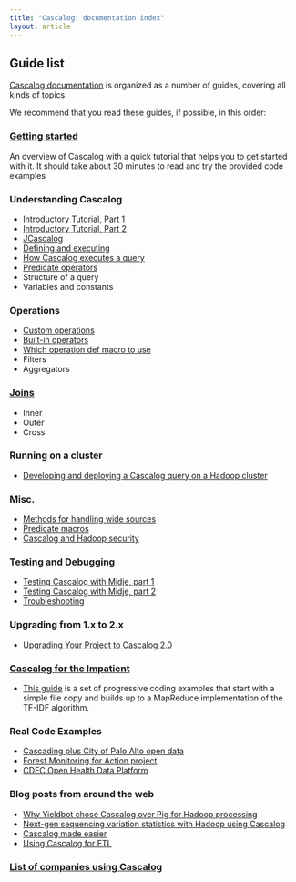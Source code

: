 ```yaml
---
title: "Cascalog: documentation index"
layout: article
---
```


## Guide list

[Cascalog documentation](https://www.cascalog.org/) is organized as a number of guides, covering all kinds of topics.

We recommend that you read these guides, if possible, in this order:


###  [Getting started](/articles/getting_started.html)

An overview of Cascalog with a quick tutorial that helps you to get started with it. It should take about 30 minutes to read and try the provided code examples

### Understanding Cascalog

- [Introductory Tutorial, Part 1](/articles/marz_intro_1.html)
- [Introductory Tutorial, Part 2](/articles/marz_intro_2.html)
- [JCascalog](/articles/jcascalog.html)
- [Defining and executing](/articles/defining_and_executing_queries.html)
- [How Cascalog executes a query](/articles/how_cascalog_executes_a_query.html)
- [Predicate operators](/articles/predicate_operators.html)
- Structure of a query
- Variables and constants

### Operations

- [Custom operations](/articles/guide_to_custom_operations.html)
- [Built-in operators](/articles/built-in_operators.html)
- [Which operation def macro to use](http://entxtech.blogspot.com/2010/12/which-operation-def-macro-should-i-use.html)
- Filters
- Aggregators

### [Joins](/articles/joins_in_cascalog.html)

- Inner
- Outer
- Cross

### Running on a cluster

- [Developing and deploying a Cascalog query on a Hadoop cluster](http://nathanmarz.com/blog/news-feed-in-38-lines-of-code-using-cascalog.html)

### Misc.

- [Methods for handling wide sources](/articles/methods_for_handling_wide_sources.html)
- [Predicate macros](/articles/predicate_macros.html)
- [Cascalog and Hadoop security](/articles/hadoop_security.html)

### Testing and Debugging

- [Testing Cascalog with Midje, part 1](http://sritchie.github.com/2011/09/30/testing-cascalog-with-midje.html)
- [Testing Cascalog with Midje, part 2](http://sritchie.github.com/2012/01/22/cascalog-testing-20.html)
- [Troubleshooting](https://github.com/nathanmarz/cascalog/wiki/Troubleshooting%2C-testing-and-live-coding)

### Upgrading from 1.x to 2.x

- [Upgrading Your Project to Cascalog 2.0](/articles/upgrade.html)

### [Cascalog for the Impatient](https://github.com/Quantisan/Impatient)

- [This guide](https://github.com/Cascading/Impatient) is a set of progressive coding examples that start with a simple file copy and builds up to a MapReduce implementation of the TF-IDF algorithm.

### Real Code Examples

- [Cascading plus City of Palo Alto open data](https://github.com/Cascading/CoPA)
- [ Forest Monitoring for Action project](https://github.com/reddmetrics/forma-clj)
- [CDEC Open Health Data Platform](https://github.com/CDECatapult/cdec.openhealthdata)

### Blog posts from around the web

- [Why Yieldbot chose Cascalog over Pig for Hadoop processing](http://tech.backtype.com/52456836)
- [Next-gen sequencing variation statistics with Hadoop using Cascalog](http://bcbio.wordpress.com/2011/07/04/summarizing-next-gen-sequencing-variation-statistics-with-hadoop-using-cascalog/)
- [Cascalog made easier](http://jimdrannbauer.com/2011/02/04/cascalog-made-easier/)
- [Using Cascalog for ETL](http://ianrumford.github.io/blog/2012/09/29/using-cascalog-for-extract-transform-and-load/)

### [List of companies using Cascalog](/articles/users.html)
